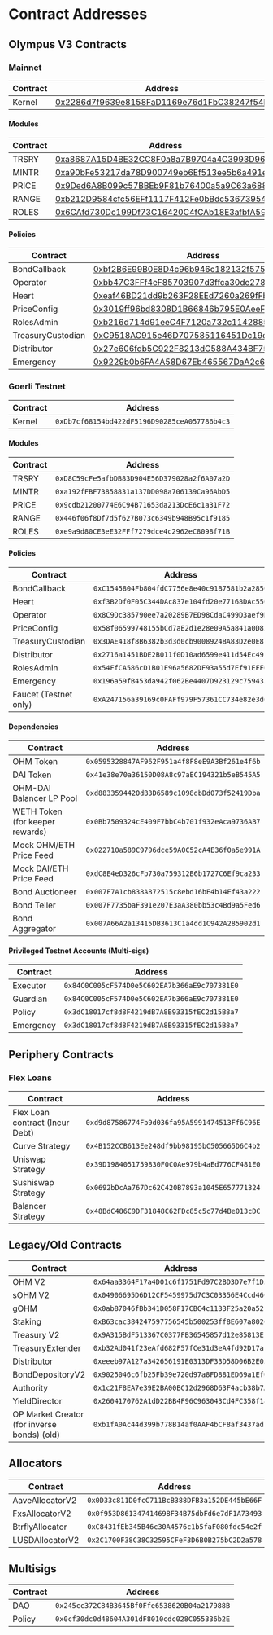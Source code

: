 # Contract Addresses

## Olympus V3 Contracts

### Mainnet

| Contract | Address |
| --- | --- |
Kernel | [0x2286d7f9639e8158FaD1169e76d1FbC38247f54b](https://etherscan.io/address/0x2286d7f9639e8158FaD1169e76d1FbC38247f54b)

#### Modules

| Contract | Address |
| --- | --- |
TRSRY | [0xa8687A15D4BE32CC8F0a8a7B9704a4C3993D9613](https://etherscan.io/address/0xa8687A15D4BE32CC8F0a8a7B9704a4C3993D9613)
MINTR | [0xa90bFe53217da78D900749eb6Ef513ee5b6a491e](https://etherscan.io/address/0xa90bFe53217da78D900749eb6Ef513ee5b6a491e)
PRICE | [0x9Ded6A8B099c57BBEb9F81b76400a5a9C63a6880](https://etherscan.io/address/0x9Ded6A8B099c57BBEb9F81b76400a5a9C63a6880)
RANGE | [0xb212D9584cfc56EFf1117F412Fe0bBdc53673954](https://etherscan.io/address/0xb212D9584cfc56EFf1117F412Fe0bBdc53673954)
ROLES | [0x6CAfd730Dc199Df73C16420C4fCAb18E3afbfA59](https://etherscan.io/address/0x6CAfd730Dc199Df73C16420C4fCAb18E3afbfA59)

#### Policies

| Contract | Address |
| --- | --- |
BondCallback | [0xbf2B6E99B0E8D4c96b946c182132f5752eAa55C6](https://etherscan.io/address/0xbf2B6E99B0E8D4c96b946c182132f5752eAa55C6)
Operator | [0xbb47C3FFf4eF85703907d3ffca30de278b85df3f](https://etherscan.io/address/0xbb47C3FFf4eF85703907d3ffca30de278b85df3f)
Heart | [0xeaf46BD21dd9b263F28EEd7260a269fFba9ace6E](https://etherscan.io/address/0xeaf46BD21dd9b263F28EEd7260a269fFba9ace6E)
PriceConfig | [0x3019ff96bd8308D1B66846b795E0AeeFbDf14ba5](https://etherscan.io/address/0x3019ff96bd8308D1B66846b795E0AeeFbDf14ba5)
RolesAdmin | [0xb216d714d91eeC4F7120a732c11428857C659eC8](https://etherscan.io/address/0xb216d714d91eeC4F7120a732c11428857C659eC8)
TreasuryCustodian | [0xC9518AC915e46D707585116451Dc19c164513Ccf](https://etherscan.io/address/0xC9518AC915e46D707585116451Dc19c164513Ccf)
Distributor | [0x27e606fdb5C922F8213dC588A434BF7583697866](https://etherscan.io/address/0x27e606fdb5C922F8213dC588A434BF7583697866)
Emergency | [0x9229b0b6FA4A58D67Eb465567DaA2c6A34714A75](https://etherscan.io/address/0x9229b0b6FA4A58D67Eb465567DaA2c6A34714A75)


### Goerli Testnet

| Contract | Address |
| --- | --- |
Kernel | `0xDb7cf68154bd422dF5196D90285ceA057786b4c3`

#### Modules

| Contract | Address |
| --- | --- |
TRSRY | `0xD8C59cFe5afbDB83D904E56D379028a2f6A07a2D`
MINTR | `0xa192fFBF73858831a137DD098a706139Ca96AbD5`
PRICE | `0x9cdb21200774E6C94B71653da213DcE6c1a31F72`
RANGE | `0x446f06f8Df7d5f627B073c6349b948B95c1f9185`
ROLES | `0xe9a9d80CE3eE32FFf7279dce4c2962eC8098f71B`

#### Policies

| Contract | Address |
| --- | --- |
BondCallback | `0xC1545804Fb804fdC7756e8e40c91B7581b2a2856`
Heart | `0xf3B2Df0F05C344DAc837e104fd20e77168DAc556`
Operator | `0x8C9Dc385790ee7a20289B7ED98CdaC499D3aef9D`
PriceConfig | `0x58f06599748155bCd7aE2d1e28e09A5a841a0D82`
TreasuryCustodian | `0x3DAE418f8B6382b3d3d0cb9008924BA83D2e0E87`
Distributor | `0x2716a1451BDE2B011f0D10ad6599e411d54Ec491`
RolesAdmin | `0x54FfCA586cD1B01E96a5682DF93a55d7Ef91EFF0`
Emergency | `0x196a59fB453da942f062Be4407D923129c759435`
Faucet (Testnet only) | `0xA247156a39169c0FAFf979F57361CC734e82e3d0`

#### Dependencies

| Contract | Address |
| --- | --- |
OHM Token | `0x0595328847AF962F951a4f8F8eE9A3Bf261e4f6b`
DAI Token | `0x41e38e70a36150D08A8c97aEC194321b5eB545A5`
OHM-DAI Balancer LP Pool | `0xd8833594420dB3D6589c1098dbDd073f52419Dba`
WETH Token (for keeper rewards) | `0x0Bb7509324cE409F7bbC4b701f932eAca9736AB7`
Mock OHM/ETH Price Feed | `0x022710a589C9796dce59A0C52cA4E36f0a5e991A`
Mock DAI/ETH Price Feed | `0xdC8E4eD326cFb730a759312B6b1727C6Ef9ca233`
Bond Auctioneer | `0x007F7A1cb838A872515c8ebd16bE4b14Ef43a222`
Bond Teller | `0x007F7735baF391e207E3aA380bb53c4Bd9a5Fed6`
Bond Aggregator | `0x007A66A2a13415DB3613C1a4dd1C942A285902d1`

#### Privileged Testnet Accounts (Multi-sigs)

| Contract | Address |
| --- | --- |
Executor | `0x84C0C005cF574D0e5C602EA7b366aE9c707381E0`
Guardian | `0x84C0C005cF574D0e5C602EA7b366aE9c707381E0`
Policy | `0x3dC18017cf8d8F4219dB7A8B93315fEC2d15B8a7`
Emergency | `0x3dC18017cf8d8F4219dB7A8B93315fEC2d15B8a7`

## Periphery Contracts

### Flex Loans
| Contract | Address |
| --- | --- |
Flex Loan contract (Incur Debt) | `0xd9d87586774Fb9d036fa95A5991474513Ff6C96E`
Curve Strategy | `0x4B152CCB613Ee248df9bb98195bC505665D6C4b2`
Uniswap Strategy | `0x39D1984051759830F0C0Ae979b4aEd776CF481E0`
Sushiswap Strategy | `0x0692bDcAa767Dc62C420B7893a1045E657771324`
Balancer Strategy | `0x48BdC486C9DF31848C62FDc85c5c77d4Be013cDC`


## Legacy/Old Contracts

| Contract | Address |
| --- | --- |
OHM V2 | `0x64aa3364F17a4D01c6f1751Fd97C2BD3D7e7f1D5`
sOHM V2 | `0x04906695D6D12CF5459975d7C3C03356E4Ccd460`
gOHM | `0x0ab87046fBb341D058F17CBC4c1133F25a20a52f`
Staking | `0xB63cac384247597756545b500253ff8E607a8020`
Treasury V2 | `0x9A315BdF513367C0377FB36545857d12e85813Ef`
TreasuryExtender | `0xb32Ad041f23eAfd682F57fCe31d3eA4fd92D17af`
Distributor | `0xeeeb97A127a342656191E0313DF33D58D06B2E05`
BondDepositoryV2 | `0x9025046c6fb25Fb39e720d97a8FD881ED69a1Ef6`
Authority | `0x1c21F8EA7e39E2BA00BC12d2968D63F4acb38b7A`
YieldDirector | `0x2604170762A1dD22BB4F96C963043Cd4FC358f18`
OP Market Creator (for inverse bonds) (old) | `0xb1fA0Ac44d399b778B14af0AAF4bCF8af3437ad1`

## Allocators

| Contract | Address |
| --- | --- |
AaveAllocatorV2 | `0x0D33c811D0fcC711BcB388DFB3a152DE445bE66F`
FxsAllocatorV2 | `0x0f953D861347414698F34B75dbFd6e7dF1A73493`
BtrflyAllocator | `0xC8431fEb345B46c30A4576c1b5faF080fdc54e2f`
LUSDAllocatorV2 | `0x2C1700F38C38C32595CFeF3D6B0B275bC2D2a578`

## Multisigs

| Contract | Address |
| --- | --- |
DAO | `0x245cc372C84B3645Bf0Ffe6538620B04a217988B`
Policy | `0x0cf30dc0d48604A301dF8010cdc028C055336b2E`